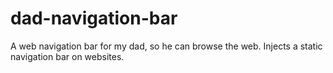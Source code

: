 # dad-navigation-bar
A web navigation bar for my dad, so he can browse the web. Injects a static navigation bar on websites.
